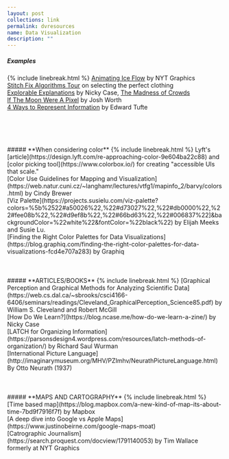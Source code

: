 ```yaml
---
layout: post
collections: link
permalink: dvresources
name: Data Visualization
description: ""
---
```



##### **Examples**
{% include linebreak.html %}
[Animating Ice Flow](http://dwtkns.com/posts/flowing-ice.html) by NYT Graphics
<br>
[Stitch Fix Algorithms Tour](https://algorithms-tour.stitchfix.com/ "This was showed to me by Victor, a data scientist at Blend, about story based data visualizations. This is a particularly powerful example for me as it is wildly complex but has good animations and pacing to explain it in a thoughtful way.") on selecting the perfect clothing
<br>
[Explorable Explanations](https://explorabl.es) by Nicky Case, [The Madness of Crowds](https://ncase.me/crowds/)
<Br>
[If The Moon Were A Pixel](http://joshworth.com/dev/pixelspace/pixelspace_solarsystem.html) by Josh Worth
<br>
[4 Ways to Represent Information](/assets/tufte4ways.pdf) by Edward Tufte

<br>
<br>
<br>
<br>
##### **When considering color**
{% include linebreak.html %}
Lyft's [article](https://design.lyft.com/re-approaching-color-9e604ba22c88) and [color picking tool](https://www.colorbox.io/) for creating "accessible UIs that scale."
<br>
[Color Use Guidelines for Mapping and Visualization](https://web.natur.cuni.cz/~langhamr/lectures/vtfg1/mapinfo_2/barvy/colors.html) by Cindy Brewer
<br>
[Viz Palette](https://projects.susielu.com/viz-palette?colors=%5b%2522#a50026%22,%22#d73027%22,%22#db0000%22,%22#fee08b%22,%22#d9ef8b%22,%22#66bd63%22,%22#006837%22]&backgroundColor=%22white%22&fontColor=%22black%22) by Elijah Meeks and Susie Lu.
<br>
[Finding the Right Color Palettes for Data Visualizations](https://blog.graphiq.com/finding-the-right-color-palettes-for-data-visualizations-fcd4e707a283) by Graphiq

<br>
<br>
<br>
<br>
##### **ARTICLES/BOOKS**
{% include linebreak.html %}
[Graphical Perception and Graphical Methods for Analyzing Scientific Data](https://web.cs.dal.ca/~sbrooks/csci4166-6406/seminars/readings/Cleveland_GraphicalPerception_Science85.pdf) by William S. Cleveland and Robert McGill
<br>
[How Do We Learn?](https://blog.ncase.me/how-do-we-learn-a-zine/) by Nicky Case
<br>
[LATCH for Organizing Information](https://parsonsdesign4.wordpress.com/resources/latch-methods-of-organization/) by Richard Saul Wurman
<br>
[International Picture Language](http://imaginarymuseum.org/MHV/PZImhv/NeurathPictureLanguage.html) By Otto Neurath (1937)

<br>
<br>
<br>
<br>
##### **MAPS AND CARTOGRAPHY**
{% include linebreak.html %}
[Time based map](https://blog.mapbox.com/a-new-kind-of-map-its-about-time-7bd9f7916f7f) by Mapbox
<br>
[A deep dive into Google vs Apple Maps](https://www.justinobeirne.com/google-maps-moat)
<br>
[Catrographic Journalism](https://search.proquest.com/docview/1791140053) by Tim Wallace formerly at NYT Graphics
